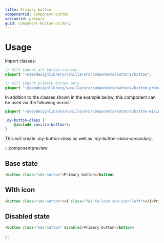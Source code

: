 ```yaml
---
title: Primary button
componentid: component-button
variantid: primary
guid: component-button-primary
---
```

# Usage
Import classes:
```scss
// Will import all button classes
@import "~@sebdesignlibrary/vanilla/src/components/buttons/button";

// Will import primary button only
@import "~@sebdesignlibrary/vanilla/src/components/buttons/button-primary";
```

In addition to the classes shown in the example below, this component can be used via the following mixins:
```scss
@import "~@sebdesignlibrary/vanilla/src/components/buttons/button-mixins";

.my-button-class {
    @include vanilla-button();
}
```
This will create <i>.my-button-class</i> as well as <i>.my-button-class-secondary</i>.

:::componentpreview
## Base state
```html
<button class="sdv-button">Primary button</button>
```

## With icon
```html
<button class="sdv-button"><i class="fal fa-lock sdv-icon-left"></i>Primary button</button>
```

## Disabled state
```html
<button class="sdv-button" disabled>Primary button</button>
```
:::
